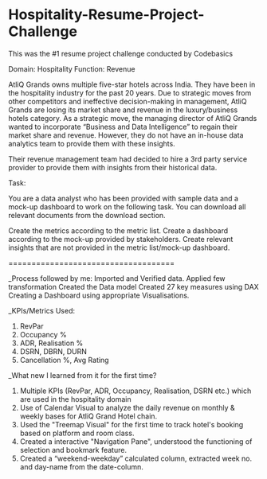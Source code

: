 # Hospitality-Resume-Project-Challenge
This was the #1 resume project challenge conducted by Codebasics

Domain:  Hospitality       Function: Revenue

AtliQ Grands owns multiple five-star hotels across India. They have been in the hospitality industry for the past 20 years. Due to strategic moves from other competitors and ineffective decision-making in management, AtliQ Grands are losing its market share and revenue in the luxury/business hotels category. As a strategic move, the managing director of AtliQ Grands wanted to incorporate “Business and Data Intelligence” to regain their market share and revenue. However, they do not have an in-house data analytics team to provide them with these insights.

Their revenue management team had decided to hire a 3rd party service provider to provide them with insights from their historical data.

Task:  

You are a data analyst who has been provided with sample data and a mock-up dashboard to work on the following task. You can download all relevant documents from the download section.

Create the metrics according to the metric list.
Create a dashboard according to the mock-up provided by stakeholders.
Create relevant insights that are not provided in the metric list/mock-up dashboard.

====================================

_Process followed by me:
 Imported and Verified data.
 Applied few transformation 
 Created the Data model
 Created 27 key measures using DAX
 Creating a Dashboard using appropriate Visualisations.

_KPIs/Metrics Used:
1) RevPar
2) Occupancy %
3) ADR, Realisation %
4) DSRN, DBRN, DURN
5) Cancellation %, Avg Rating

_What new I learned from it for the first time?
1) Multiple KPIs (RevPar, ADR, Occupancy, Realisation, DSRN etc.) which are used in the hospitality domain 
2) Use of Calendar Visual to analyze the daily revenue on monthly & weekly bases for AtliQ Grand Hotel chain.
3) Used the "Treemap Visual" for the first time to track hotel's booking based on platform and room class.
4) Created a interactive "Navigation Pane", understood the functioning of selection and bookmark feature.
5) Created a “weekend-weekday” calculated column, extracted week no. and day-name from the date-column.


   
   
